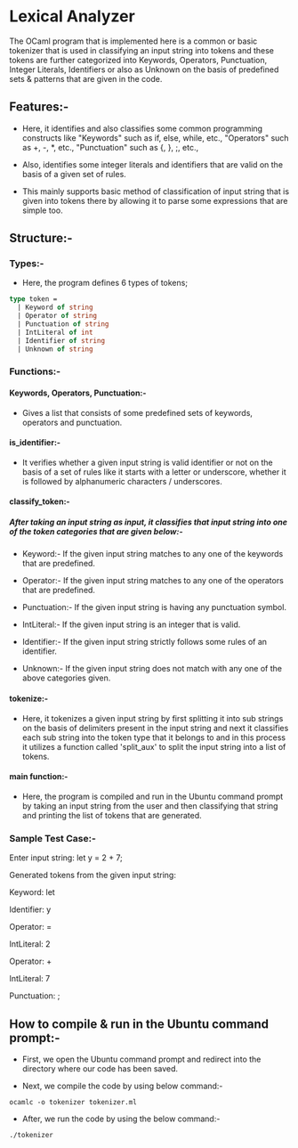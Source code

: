 # Lexical Analyzer 
The OCaml program that is implemented here is a common or basic tokenizer that is used in classifying an input string into tokens and these tokens are further categorized into Keywords, Operators, Punctuation, Integer Literals, Identifiers or also as Unknown on the basis of predefined sets & patterns that are given in the code.

## Features:-
- Here, it identifies and also classifies some common programming constructs like "Keywords" such as if, else, while, etc., "Operators" such as +, -, *, etc.,  "Punctuation" such as {, }, ;, etc.,

- Also, identifies some integer literals and identifiers that are valid on the basis of a given set of rules.

- This mainly supports basic method of classification of input string that is given into tokens there by allowing it to parse some expressions that are simple too.

## Structure:-
### Types:-
- Here, the program defines 6 types of tokens;
```ocaml
type token =
  | Keyword of string
  | Operator of string
  | Punctuation of string
  | IntLiteral of int
  | Identifier of string
  | Unknown of string
```
### Functions:-
#### Keywords, Operators, Punctuation:- 
- Gives a list that consists of some predefined sets of keywords, operators and punctuation.

#### is_identifier:-
- It verifies whether a given input string is valid identifier or not on the basis of a set of rules like it starts with a letter or underscore, whether it is followed by alphanumeric characters / underscores.

#### classify_token:-
##### After taking an input string as input, it classifies that input string into one of the token categories that are given below:-
- Keyword:- If the given input string matches to any one of the keywords that are predefined.

- Operator:- If the given input string matches to any one of the operators that are predefined.

- Punctuation:- If the given input string is having any punctuation symbol.

- IntLiteral:- If the given input string is an integer that is valid.

- Identifier:- If the given input string strictly follows some rules of an identifier.

- Unknown:- If the given input string does not match with any one of the above categories given. 

#### tokenize:-
- Here, it tokenizes a given input string by first splitting it into sub strings on the basis of delimiters present in the input string and next it classifies each sub string into the token type that it belongs to and in this process it utilizes a function called 'split_aux' to split the input string into a list of tokens.

#### main function:-
- Here, the program is compiled and run in the Ubuntu command prompt by taking an input string from the user and then classifying that string and printing the list of tokens that are generated.

### Sample Test Case:-
Enter input string: let y = 2 + 7;

Generated tokens from the given input string:

Keyword: let

Identifier: y

Operator: =

IntLiteral: 2

Operator: +

IntLiteral: 7

Punctuation: ;

## How to compile & run in the Ubuntu command prompt:-
- First, we open the Ubuntu command prompt and redirect into the directory where our code has been saved.

- Next, we compile the code by using below command:-

``` ocamlc -o tokenizer tokenizer.ml ```

- After, we run the code by using the below command:-

``` ./tokenizer ```


